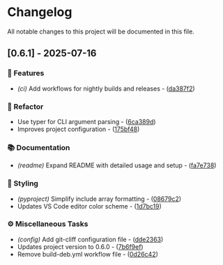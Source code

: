 # Changelog

All notable changes to this project will be documented in this file.

## [0.6.1] - 2025-07-16

### 🚀 Features

- *(ci)* Add workflows for nightly builds and releases - ([da387f2](https://git.0xmax42.io/maxp/hdlbuild/commit/da387f2ee602390d616c79bf4057ccf941e21462))

### 🚜 Refactor

- Use typer for CLI argument parsing - ([6ca389d](https://git.0xmax42.io/maxp/hdlbuild/commit/6ca389d5cbbeff53faab9d61376a8c77ed097b6c))
- Improves project configuration - ([175bf48](https://git.0xmax42.io/maxp/hdlbuild/commit/175bf4882a8f172ee536d726b31136690572be36))

### 📚 Documentation

- *(readme)* Expand README with detailed usage and setup - ([fa7e738](https://git.0xmax42.io/maxp/hdlbuild/commit/fa7e738b7eade5a627218741a6fb4bd1617f7801))

### 🎨 Styling

- *(pyproject)* Simplify include array formatting - ([08679c2](https://git.0xmax42.io/maxp/hdlbuild/commit/08679c2680b49119e0414688a80e8dc2659236b4))
- Updates VS Code editor color scheme - ([1d7bc19](https://git.0xmax42.io/maxp/hdlbuild/commit/1d7bc1996522ab54970348b5118ad319849a6a1f))

### ⚙️ Miscellaneous Tasks

- *(config)* Add git-cliff configuration file - ([dde2363](https://git.0xmax42.io/maxp/hdlbuild/commit/dde2363ad7dd2fd2d48c6154e3b88c1c4a6867fd))
- Updates project version to 0.6.0 - ([7b6f9ef](https://git.0xmax42.io/maxp/hdlbuild/commit/7b6f9ef2240864b103903e79c895a76db59c14fa))
- Remove build-deb.yml workflow file - ([0d26c42](https://git.0xmax42.io/maxp/hdlbuild/commit/0d26c42f8ae419d509aa47d3f7a23bfdd08cf79b))


